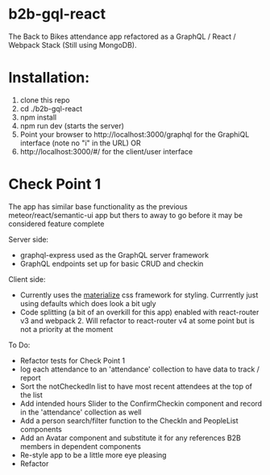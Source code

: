 # b2b-gql-react
The Back to Bikes attendance app refactored as a GraphQL / React / Webpack Stack (Still using MongoDB).

# Installation:
1) clone this repo
2) cd ./b2b-gql-react
3) npm install
4) npm run dev (starts the server)
5) Point your browser to http://localhost:3000/graphql for the GraphiQL interface (note no "i" in the URL) OR
6) http://localhost:3000/#/ for the client/user interface

# Check Point 1
The app has similar base functionality as the previous meteor/react/semantic-ui app but thers to away to go before it may be considered feature complete

Server side:
- graphql-express used as the GraphQL server framework
- GraphQL endpoints set up for basic CRUD and checkin 

Client side:
- Currently uses the [materialize](http://materializecss.com/) css framework for styling. Currrently just using defaults which does look a bit ugly
- Code splitting (a bit of an overkill for this app) enabled with react-router v3 and webpack 2. Will refactor to react-router v4 at some point but is not a priority at the moment

To Do:
- Refactor tests for Check Point 1
- log each attendance to an 'attendance' collection to have data to track / report
- Sort the notCheckedIn list to have most recent attendees at the top of the list
- Add intended hours Slider to the ConfirmCheckin component and record in the 'attendance' collection as well
- Add a person search/filter function to the CheckIn and PeopleList components 
- Add an Avatar component and substitute it for any references B2B members in dependent components
- Re-style app to be a little more eye pleasing
- Refactor

